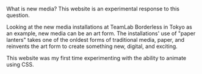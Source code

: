 What is new media? This website is an experimental response to this question. 

Looking at the new media installations at TeamLab Borderless in Tokyo as an example, new media can be an art form. The installations' use of "paper lanters" takes one of the onldest forms of traditional media, paper, and reinvents the art form to create something new, digital, and exciting.

This website was my first time experimenting with the ability to animate using CSS.
